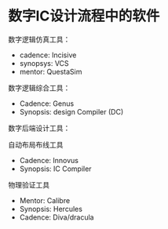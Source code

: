 # 数字IC设计流程中的软件
数字逻辑仿真工具：

*   cadence: Incisive
*   synopsys: VCS
*   mentor: QuestaSim

数字逻辑综合工具：

*   Cadence: Genus
*   Synopsis: design Compiler (DC)

数字后端设计工具：

自动布局布线工具

*   Cadence: Innovus
*   Synopsis: IC Compiler

物理验证工具

*   Mentor: Calibre
*   Synopsis: Hercules
*   Cadence: Diva/dracula